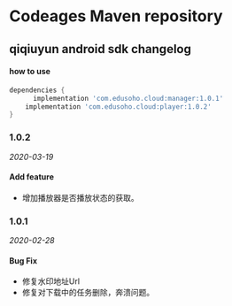 # Codeages Maven repository



## qiqiuyun android sdk changelog



#### how to use

```groovy
dependencies {
	  implementation 'com.edusoho.cloud:manager:1.0.1'
    implementation 'com.edusoho.cloud:player:1.0.2'
}
```



### 1.0.2

_2020-03-19_

#### Add feature



* 增加播放器是否播放状态的获取。



### 1.0.1

_2020-02-28_

#### Bug Fix



* 修复水印地址Url
* 修复对下载中的任务删除，奔溃问题。

